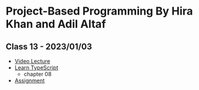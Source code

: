 # Project-Based Programming By Hira Khan and Adil Altaf

## Class 13 - 2023/01/03

- [Video Lecture](https://youtu.be/KZO6kBWvOGw)
- [Learn TypeScript](https://drive.google.com/file/d/1_QjUYMUTV84FI1p5Pql8qlKzyh-meHFb/view?usp=sharing)
  - chapter 08
- [Assignment](../assignments/class_13-20230103/)
